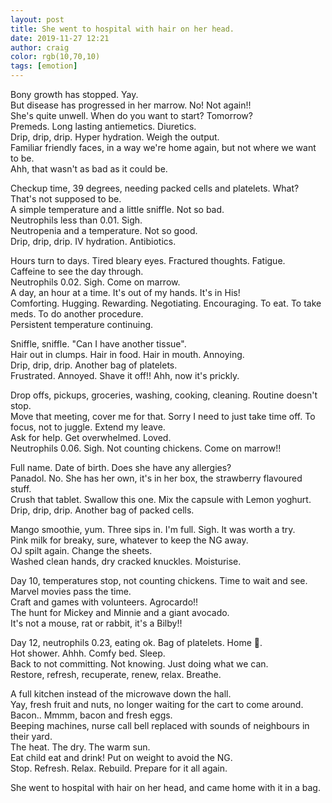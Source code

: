 ```yaml
---
layout: post
title: She went to hospital with hair on her head.
date: 2019-11-27 12:21
author: craig
color: rgb(10,70,10)
tags: [emotion]
---
```

<!-- wp:paragraph -->
<p>Bony growth has stopped. Yay.<br>But disease has progressed in her marrow. No! Not again!!<br>She's quite unwell. When do you want to start? Tomorrow?<br>Premeds. Long lasting antiemetics. Diuretics.<br>Drip, drip, drip. Hyper hydration. Weigh the output.<br>Familiar friendly faces, in a way we're home again, but not where we want to be.<br>Ahh, that wasn't as bad as it could be.</p>
<!-- /wp:paragraph -->

<!-- wp:paragraph -->
<p>Checkup time, 39 degrees, needing packed cells and platelets. What? That's not supposed to be.<br>A simple temperature and a little sniffle. Not so bad. <br>Neutrophils less than 0.01. Sigh.<br>Neutropenia and a temperature. Not so good.<br>Drip, drip, drip. IV hydration. Antibiotics.</p>
<!-- /wp:paragraph -->

<!-- wp:paragraph -->
<p>Hours turn to days. Tired bleary eyes. Fractured thoughts. Fatigue. <br>Caffeine to see the day through.<br>Neutrophils 0.02. Sigh. Come on marrow.<br>A day, an hour at a time. It's out of my hands. It's in His!<br>Comforting. Hugging. Rewarding. Negotiating. Encouraging. To eat. To take meds. To do another procedure. <br>Persistent temperature continuing. </p>
<!-- /wp:paragraph -->

<!-- wp:paragraph -->
<p>Sniffle, sniffle. "Can I have another tissue".<br>Hair out in clumps. Hair in food. Hair in mouth. Annoying.<br>Drip, drip, drip. Another bag of platelets.<br>Frustrated. Annoyed. Shave it off!! Ahh, now it's prickly.</p>
<!-- /wp:paragraph -->

<!-- wp:paragraph -->
<p>Drop offs, pickups, groceries, washing, cooking, cleaning. Routine doesn't stop. <br>Move that meeting, cover me for that. Sorry I need to just take time off. To focus, not to juggle. Extend my leave.<br>Ask for help. Get overwhelmed. Loved.<br>Neutrophils 0.06. Sigh. Not counting chickens. Come on marrow!! </p>
<!-- /wp:paragraph -->

<!-- wp:paragraph -->
<p>Full name. Date of birth. Does she have any allergies?<br>Panadol. No. She has her own, it's in her box, the strawberry flavoured stuff.<br>Crush that tablet. Swallow this one. Mix the capsule with Lemon yoghurt. <br>Drip, drip, drip. Another bag of packed cells.</p>
<!-- /wp:paragraph -->

<!-- wp:paragraph -->
<p>Mango smoothie, yum. Three sips in. I'm full. Sigh. It was worth a try.<br>Pink milk for breaky, sure, whatever to keep the NG away.<br>OJ spilt again. Change the sheets.<br>Washed clean hands, dry cracked knuckles. Moisturise.</p>
<!-- /wp:paragraph -->

<!-- wp:paragraph -->
<p>Day 10, temperatures stop, not counting chickens. Time to wait and see.<br>Marvel movies pass the time. <br>Craft and games with volunteers. Agrocardo!!<br>The hunt for Mickey and Minnie and a giant avocado. <br>It's not a mouse, rat or rabbit, it's a Bilby!!</p>
<!-- /wp:paragraph -->

<!-- wp:paragraph -->
<p>Day 12, neutrophils 0.23, eating ok. Bag of platelets. Home 🙂.<br>
Hot shower. Ahhh. Comfy bed. Sleep.<br>
Back to not committing. Not knowing. Just doing what we can.<br>
Restore, refresh, recuperate, renew, relax. Breathe.</p>
<!-- /wp:paragraph -->

<!-- wp:paragraph -->
<p>A full kitchen instead of the microwave down the hall. <br>
Yay, fresh fruit and nuts, no longer waiting for the cart to come around.<br>
Bacon.. Mmmm, bacon and fresh eggs.<br>
Beeping machines, nurse call bell replaced with sounds of neighbours in their yard.<br>
The heat. The dry. The warm sun.<br>
Eat child eat and drink! Put on weight to avoid the NG.<br>
Stop. Refresh. Relax. Rebuild. Prepare for it all again.</p>
<!-- /wp:paragraph -->

<!-- wp:paragraph -->
<p>She went to hospital with hair on her head, and came home with it in a bag.</p>
<!-- /wp:paragraph -->
